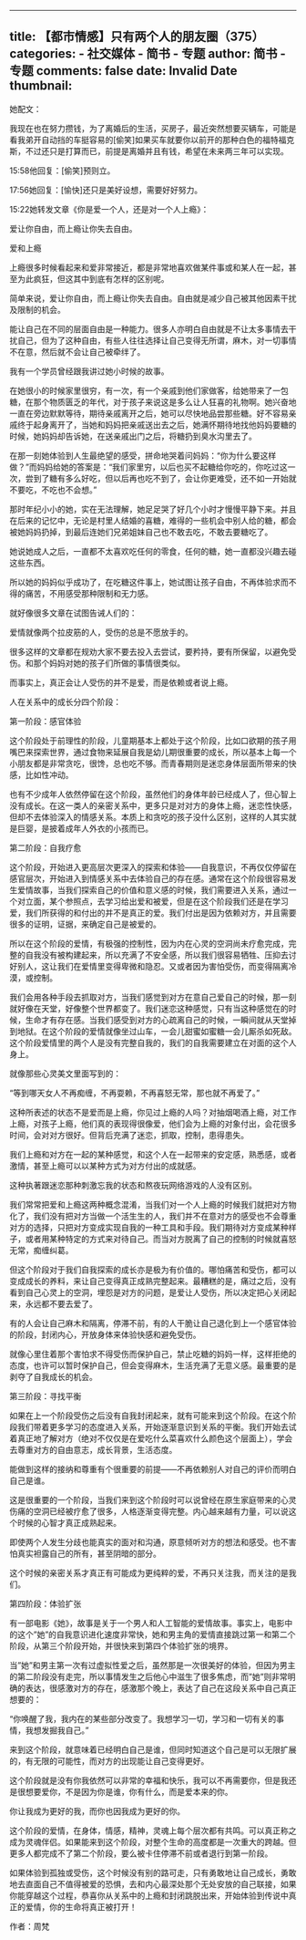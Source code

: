 
---
title: 【都市情感】只有两个人的朋友圈（375）
categories: 
    - 社交媒体
    - 简书 - 专题
author: 简书 - 专题
comments: false
date: Invalid Date
thumbnail: 
---

<div>   
<p>她配文：</p><p>我现在也在努力攒钱，为了离婚后的生活，买房子，最近突然想要买辆车，可能是看我弟开自动挡的车挺容易的[偷笑]如果买车就要你以前开的那种白色的福特福克斯，不过还只是打算而已，前提是离婚并且有钱，希望在未来两三年可以实现。</p><p>15:58他回复：[偷笑]预则立。</p><p>17:56她回复：[愉快]还只是美好设想，需要好好努力。</p><p>15:22她转发文章《你是爱一个人，还是对一个人上瘾》：</p><p>爱让你自由，而上瘾让你失去自由。</p><p>爱和上瘾</p><p>上瘾很多时候看起来和爱非常接近，都是非常地喜欢做某件事或和某人在一起，甚至为此疯狂，但这其中到底有怎样的区别呢。</p><p>简单来说，爱让你自由，而上瘾让你失去自由。自由就是减少自己被其他因素干扰及限制的机会。</p><p>能让自己在不同的层面自由是一种能力。很多人亦明白自由就是不让太多事情去干扰自己，但为了这种自由，有些人往往选择让自己变得无所谓，麻木，对一切事情不在意，然后就不会让自己被牵绊了。</p><p>我有一个学员曾经跟我讲过她小时候的故事。</p><p>在她很小的时候家里很穷，有一次，有一个亲戚到他们家做客，给她带来了一包糖，在那个物质匮乏的年代，对于孩子来说这是多么让人狂喜的礼物啊。她兴奋地一直在旁边默默等待，期待亲戚离开之后，她可以尽快地品尝那些糖。好不容易亲戚终于起身离开了，当她和妈妈把亲戚送出去之后，她满怀期待地找他妈妈要糖的时候，她妈妈却告诉她，在送亲戚出门之后，将糖扔到臭水沟里去了。</p><p>在那一刻她体验到人生最绝望的感受，拼命地哭着问妈妈：“你为什么要这样做？”而妈妈给她的答案是：“我们家里穷，以后也买不起糖给你吃的，你吃过这一次，尝到了糖有多么好吃，但以后再也吃不到了，会让你更难受，还不如一开始就不要吃，不吃也不会想。”</p><p>那时年纪小小的她，实在无法理解，她足足哭了好几个小时才慢慢平静下来。并且在后来的记忆中，无论是村里人结婚的喜糖，难得的一些机会中别人给的糖，都会被她妈妈扔掉，到最后连她们兄弟姐妹自己也不敢去吃，不敢去要糖吃了。</p><p>她说她成人之后，一直都不太喜欢吃任何的零食，任何的糖，她一直都没兴趣去碰这些东西。</p><p>所以她的妈妈似乎成功了，在吃糖这件事上，她试图让孩子自由，不再体验求而不得的痛苦，不用感受那种限制和无力感。</p><p>就好像很多文章在试图告诫人们的：</p><p>爱情就像两个拉皮筋的人，受伤的总是不愿放手的。</p><p>很多这样的文章都在规劝大家不要去投入去尝试，要矜持，要有所保留，以避免受伤。和那个妈妈对她的孩子们所做的事情很类似。</p><p>而事实上，真正会让人受伤的并不是爱，而是依赖或者说上瘾。</p><p>人在关系中的成长分四个阶段：</p><p>第一阶段：感官体验</p><p>这个阶段处于前理性的阶段，儿童期基本上都处于这个阶段，比如口欲期的孩子用嘴巴来探索世界，通过食物来延展自我是幼儿期很重要的成长，所以基本上每一个小朋友都是非常贪吃，很馋，总也吃不够。而青春期则是迷恋身体层面所带来的快感，比如性冲动。</p><p>也有不少成年人依然停留在这个阶段，虽然他们的身体年龄已经成人了，但心智上没有成长。在这一类人的亲密关系中，更多只是对对方的身体上瘾，迷恋性快感，但却不去体验深入的情感关系。本质上和贪吃的孩子没什么区别，这样的人其实就是巨婴，是披着成年人外衣的小孩而已。</p><p>第二阶段：自我疗愈</p><p>这个阶段，开始进入更高层次更深入的探索和体验——自我意识，不再仅仅停留在感官层次，开始进入到情感关系中去体验自己的存在感。通常在这个阶段很容易发生爱情故事，当我们探索自己的价值和意义感的时候，我们需要进入关系，通过一个对立面，某个参照点，去学习给出爱和被爱，但是在这个阶段我们还是在学习爱，我们所获得的和付出的并不是真正的爱。我们付出是因为依赖对方，并且需要很多的证明，证据，来确定自己是被爱的。</p><p>所以在这个阶段的爱情，有极强的控制性，因为内在心灵的空洞尚未疗愈完成，完整的自我没有被构建起来，所以充满了不安全感，所以我们很容易牺牲、压抑去讨好别人，这让我们在爱情里变得卑微和隐忍。又或者因为害怕受伤，而变得隔离冷漠，或控制。</p><p>我们会用各种手段去抓取对方，当我们感觉到对方在意自己爱自己的时候，那一刻就好像在天堂，好像整个世界都变了。我们迷恋这种感觉，只有当这种感觉在的时候，生命才有存在感。当我们感受到对方的心疏离自己的时候，一瞬间就从天堂掉到地狱。在这个阶段的爱情就像坐过山车，一会儿甜蜜如蜜糖一会儿厮杀如死敌。这个阶段爱情里的两个人是没有完整自我的，我们的自我需要建立在对面的这个人身上。</p><p>就像那些心灵美文里面写到的：</p><p>“等到哪天女人不再痴缠，不再耍赖，不再喜怒无常，那也就不再爱了。”</p><p>这种所表述的状态不是爱而是上瘾，你见过上瘾的人吗？对抽烟喝酒上瘾，对工作上瘾，对孩子上瘾，他们真的表现得很像爱，他们会为上瘾的对象付出，会花很多时间，会对对方很好。但背后充满了迷恋，抓取，控制，患得患失。</p><p>我们上瘾和对方在一起的某种感觉，和这个人在一起带来的安定感，熟悉感，或者激情，甚至上瘾可以以某种方式为对方付出的成就感。</p><p>这种执著跟迷恋那种刺激忘我的状态和熬夜玩网络游戏的人没有区别。</p><p>我们常常把爱和上瘾这两种概念混淆，当我们对一个人上瘾的时候我们就把对方物化了，我们没有把对方当做一个活生生的人，我们并不在意对方的感受也不会尊重对方的选择，只把对方变成实现自我的一种工具和手段。我们期待对方变成某种样子，或者用某种特定的方式来对待自己。而当对方脱离了自己的控制的时候就喜怒无常，痴缠纠葛。</p><p>但这个阶段对于我们自我探索的成长亦是极为有价值的。哪怕痛苦和受伤，都可以变成成长的养料，来让自己变得真正成熟完整起来。最糟糕的是，痛过之后，没有看到自己心灵上的空洞，埋怨是对方的问题，是爱让人受伤，所以决定把心关闭起来，永远都不要去爱了。</p><p>有的人会让自己麻木和隔离，停滞不前，有的人干脆让自己退化到上一个感官体验的阶段，封闭内心，开放身体来体验快感和避免受伤。</p><p>就像心里住着那个害怕求不得受伤而保护自己，禁止吃糖的妈妈一样，这样拒绝的态度，也许可以暂时保护自己，但会变得麻木，生活充满了无意义感。最重要的是剥夺了自我成长的机会。</p><p>第三阶段：寻找平衡</p><p>如果在上一个阶段受伤之后没有自我封闭起来，就有可能来到这个阶段。在这个阶段我们带着更多学习的态度进入关系，开始逐渐意识到关系的平衡。我们开始去试着真正地了解对方（绝对不仅仅是在爱吃什么菜喜欢什么颜色这个层面上），学会去尊重对方的自由意志，成长背景，生活态度。</p><p>能做到这样的接纳和尊重有个很重要的前提——不再依赖别人对自己的评价而明白自己是谁。</p><p>这是很重要的一个阶段，当我们来到这个阶段时可以说曾经在原生家庭带来的心灵伤痛的空洞已经被疗愈了很多，人格逐渐变得完整。内心越来越有力量，可以说这个时候的心智才真正成熟起来。</p><p>即使两个人发生分歧也能真实的面对和沟通，原意倾听对方的想法和感受。也不害怕真实袒露自己的所有，甚至阴暗的部分。</p><p>这个时候的亲密关系才真正有可能成为更纯粹的爱，不再只关注我，而关注的是我们。</p><p>第四阶段：体验扩张</p><p>有一部电影《她》，故事是关于一个男人和人工智能的爱情故事。事实上，电影中的这个”她”的自我意识进化速度非常快，她和男主角的爱情直接跳过第一和第二个阶段，从第三个阶段开始，并很快来到第四个体验扩张的境界。</p><p>当”她”和男主第一次有过虚拟性爱之后，虽然那是一次很美好的体验，但因为男主的第二阶段没有走完，所以事情发生之后他心中滋生了很多焦虑，而”她”则非常明确的表达，很感激对方的存在，感激那个晚上，表达了自己在这段关系中自己真正想要的：</p><p>“你唤醒了我，我内在的某些部分改变了。我想学习一切，学习和一切有关的事情，我想发掘我自己。”</p><p>来到这个阶段，就意味着已经明白自己是谁，但同时知道这个自己是可以无限扩展的，有无限的可能性，而对方的出现能让自己变得更好。</p><p>这个阶段就是没有你我依然可以非常的幸福和快乐，我可以不再需要你，但是我还是很想要爱你，不是因为你是谁，你有什么，而是爱本来的你。</p><p>你让我成为更好的我，而你也因我成为更好的你。</p><p>这个阶段的爱情，在身体，情感，精神，灵魂上每个层次都有共鸣。可以真正称之成为灵魂伴侣。如果能来到这个阶段，对整个生命的高度都是一次重大的跨越。但更多人都完成不了第二个阶段，要么被卡住停滞不前或者退行到第一阶段。</p><p>如果体验到孤独或受伤，这个时候没有别的路可走，只有勇敢地让自己成长，勇敢地去直面自己不值得被爱的恐惧，去和内心最深处那个无处安放的自己联接，如果你能穿越这个过程，恭喜你从关系中的上瘾和封闭跳脱出来，开始体验到传说中真正的爱情，你的生命将真正被打开！</p><p>作者：周梵</p>  
</div>
            